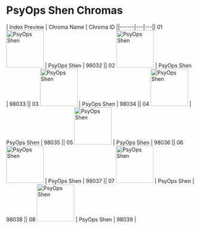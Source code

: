 # PsyOps Shen Chromas

| Index  Preview | Chroma Name | Chroma ID ||------|---|---|| 01  <img src='https://raw.communitydragon.org/latest/plugins/rcp-be-lol-game-data/global/default/v1/champion-chroma-images/98/98032.png' alt='PsyOps Shen' width='100'> | PsyOps Shen | 98032 || 02  <img src='https://raw.communitydragon.org/latest/plugins/rcp-be-lol-game-data/global/default/v1/champion-chroma-images/98/98033.png' alt='PsyOps Shen' width='100'> | PsyOps Shen | 98033 || 03  <img src='https://raw.communitydragon.org/latest/plugins/rcp-be-lol-game-data/global/default/v1/champion-chroma-images/98/98034.png' alt='PsyOps Shen' width='100'> | PsyOps Shen | 98034 || 04  <img src='https://raw.communitydragon.org/latest/plugins/rcp-be-lol-game-data/global/default/v1/champion-chroma-images/98/98035.png' alt='PsyOps Shen' width='100'> | PsyOps Shen | 98035 || 05  <img src='https://raw.communitydragon.org/latest/plugins/rcp-be-lol-game-data/global/default/v1/champion-chroma-images/98/98036.png' alt='PsyOps Shen' width='100'> | PsyOps Shen | 98036 || 06  <img src='https://raw.communitydragon.org/latest/plugins/rcp-be-lol-game-data/global/default/v1/champion-chroma-images/98/98037.png' alt='PsyOps Shen' width='100'> | PsyOps Shen | 98037 || 07  <img src='https://raw.communitydragon.org/latest/plugins/rcp-be-lol-game-data/global/default/v1/champion-chroma-images/98/98038.png' alt='PsyOps Shen' width='100'> | PsyOps Shen | 98038 || 08  <img src='https://raw.communitydragon.org/latest/plugins/rcp-be-lol-game-data/global/default/v1/champion-chroma-images/98/98039.png' alt='PsyOps Shen' width='100'> | PsyOps Shen | 98039 |